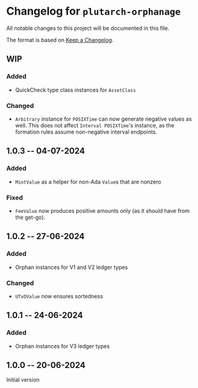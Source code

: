 # Changelog for `plutarch-orphanage`

All notable changes to this project will be documented in this file.

The format is based on [Keep a Changelog](https://keepachangelog.com/en/1.1.0/).

## WIP

### Added

* QuickCheck type class instances for `AssetClass`

### Changed

* `Arbitrary` instance for `POSIXTime` can now generate negative values as well.
  This does not affect `Interval POSIXTime`'s instance, as the formation rules
  assume non-negative interval endpoints.

## 1.0.3 -- 04-07-2024

### Added

* `MintValue` as a helper for non-Ada `Value`s that are nonzero

### Fixed

* `FeeValue` now produces positive amounts only (as it should have from the
  get-go).

## 1.0.2 -- 27-06-2024

### Added

* Orphan instances for V1 and V2 ledger types

### Changed

* `UTxOValue` now ensures sortedness

## 1.0.1 -- 24-06-2024

### Added

* Orphan instances for V3 ledger types

## 1.0.0 -- 20-06-2024

Initial version
